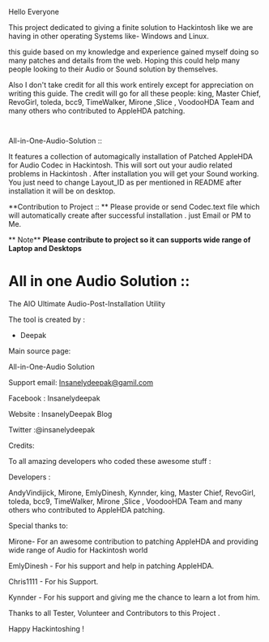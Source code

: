 Hello Everyone

This project dedicated to giving a finite solution to Hackintosh like we are having in other operating Systems like- Windows and Linux.

this guide based on my knowledge and experience gained myself doing so many patches and details from the web. 
Hoping this could help many people looking to  their Audio or Sound solution by themselves.

Also I don't take credit for all this work entirely except for appreciation on writing this guide. 
The credit will go for all these people: king, Master Chief, RevoGirl, toleda, bcc9, TimeWalker, Mirone ,Slice , VoodooHDA Team and many others who contributed to AppleHDA patching.

   
      
      
      
      
                                ￼
All-in-One-Audio-Solution ::

It features a collection of automagically installation of  Patched AppleHDA for Audio Codec in Hackintosh. 
This will sort out your audio related problems in Hackintosh . After installation you will get your Sound working.
You just need to change Layout_ID as per mentioned in README after installation it will be on desktop.

**Contribution to Project ::
**
Please provide or send Codec.text file which will automatically create after successful installation . just Email or PM to Me.
 
** Note** 
**Please contribute to project so it can supports wide range of Laptop and Desktops** 


# All in one Audio Solution :: #

The AIO Ultimate Audio-Post-Installation Utility 

The tool is created by :
- Deepak

Main source page:

All-in-One-Audio Solution 
 
Support email: Insanelydeepak@gamil.com

Facebook : Insanelydeepak

Website : InsanelyDeepak Blog

Twitter :@insanelydeepak

Credits:

To all amazing developers who coded these awesome stuff :  

Developers :

 AndyVindijick, Mirone, EmlyDinesh, Kynnder, king, Master Chief, RevoGirl, toleda, bcc9, TimeWalker, Mirone ,Slice , VoodooHDA Team and many others who contributed to AppleHDA patching.

Special thanks to:

Mirone- For an awesome contribution to patching AppleHDA and providing wide range of Audio for Hackintosh world 

EmlyDinesh - For his support and help in patching AppleHDA.

Chris1111 - For his Support.

Kynnder  - For his support and giving me the chance to learn a lot from him.

Thanks to all Tester, Volunteer and Contributors to this Project .
                   
Happy Hackintoshing !